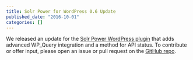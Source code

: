 ```yaml
---
title: Solr Power for WordPress 0.6 Update
published_date: "2016-10-01"
categories: []
---
```

We released an update for the [Solr Power WordPress plugin](https://wordpress.org/plugins/solr-power/) that adds advanced WP_Query integration and a method for API status. To contribute or offer input, please open an issue or pull request on the [GitHub repo](https://github.com/pantheon-systems/solr-power).
